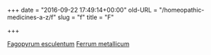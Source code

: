 +++
date = "2016-09-22 17:49:14+00:00"
old-URL = "/homeopathic-medicines-a-z/f"
slug = "f"
title = "F"

+++

[Fagopyrum esculentum](/how-we-can-help-you/medicine-a-z/a-case-for-fagopyrum-esculentum/)
[Ferrum metallicum](/how-we-can-help-you/medicine-a-z/ferrum-metallicum/)
